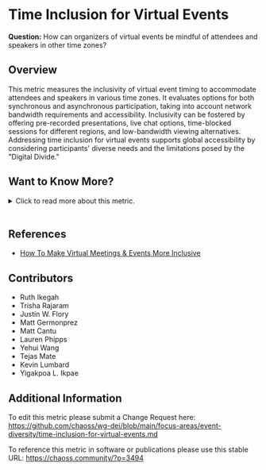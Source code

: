 # Time Inclusion for Virtual Events

**Question:** How can organizers of virtual events be mindful of attendees and speakers in other time zones?

## Overview
This metric measures the inclusivity of virtual event timing to accommodate attendees and speakers in various time zones. It evaluates options for both synchronous and asynchronous participation, taking into account network bandwidth requirements and accessibility. Inclusivity can be fostered by offering pre-recorded presentations, live chat options, time-blocked sessions for different regions, and low-bandwidth viewing alternatives. Addressing time inclusion for virtual events supports global accessibility by considering participants' diverse needs and the limitations posed by the "Digital Divide."

## Want to Know More?

<span markdown="1"><details>
<summary>Click to read more about this metric.</summary>

### Data Collection Strategies
- **Attendee Survey (Likert or Emoji Scale):**
  - "The event keeps time zone differences in mind."
  - "The event caters to my needs related to differences in time."
  - "The event provides adequate recordings of the talks I care about."
  - "I was provided with adequate low-bandwidth options for viewing presentations at the event."
  
- **Speaker Survey (Likert or Emoji Scale):**
  - "The time block selected for my presentation at the event is fair to me."
  - "My presentation was recorded and easily accessible for later viewing by virtual attendees."
  - "I was provided with adequate low-bandwidth options for presenting at the event."

### Filters
- Time zone
- Network bandwidth requirements
- Synchronous vs. asynchronous participation options
- Availability of low-bandwidth alternatives

### Visualizations
None Specified

</details></span><br>

## References
- [How To Make Virtual Meetings & Events More Inclusive](https://coonoor.medium.com/how-to-make-virtual-meetings-events-more-inclusive-de742ec0e672)

## Contributors
- Ruth Ikegah
- Trisha Rajaram
- Justin W. Flory
- Matt Germonprez
- Matt Cantu
- Lauren Phipps
- Yehui Wang
- Tejas Mate
- Kevin Lumbard
- Yigakpoa L. Ikpae 

## Additional Information
To edit this metric please submit a Change Request here: https://github.com/chaoss/wg-dei/blob/main/focus-areas/event-diversity/time-inclusion-for-virtual-events.md

To reference this metric in software or publications please use this stable URL: https://chaoss.community/?p=3494

<!-- # For groupings in the knowledge base
Context tags: Virtual Events, Global Accessibility, Diversity & Inclusion
Keyword tags: Time Zones, Accessibility, Digital Divide, Low Bandwidth, Synchronous Participation, Asynchronous Participation
-->
